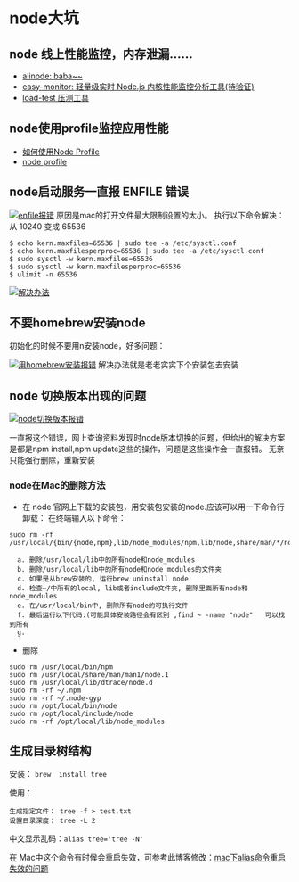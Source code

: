 # node大坑

## node 线上性能监控，内存泄漏……

* [alinode: baba~~](https://alinode.aliyun.com/)
* [easy-monitor: 轻量级实时 Node.js 内核性能监控分析工具(待验证)](https://github.com/hyj1991/easy-monitor)
* [load-test 压测工具](https://github.com/alexfernandez/loadtest)

## node使用profile监控应用性能

* [如何使用Node Profile](https://github.com/ali-sdk/node-profiler/wiki/%E5%A6%82%E4%BD%95%E4%BD%BF%E7%94%A8Node-Profiler)
* [node profile](https://nodejs.org/uk/docs/guides/simple-profiling/)

## node启动服务一直报 ENFILE 错误
[![enfile报错](https://t1.picb.cc/uploads/2017/12/04/prBau.png)](https://www.picb.cc/image/prXma)
原因是mac的打开文件最大限制设置的太小。
执行以下命令解决：
从 10240 变成 65536

``` 
$ echo kern.maxfiles=65536 | sudo tee -a /etc/sysctl.conf
$ echo kern.maxfilesperproc=65536 | sudo tee -a /etc/sysctl.conf
$ sudo sysctl -w kern.maxfiles=65536
$ sudo sysctl -w kern.maxfilesperproc=65536
$ ulimit -n 65536 
```
[![解决办法](https://t1.picb.cc/uploads/2017/12/04/prFDD.png)](https://www.picb.cc/image/prBau)

## 不要homebrew安装node
初始化的时候不要用n安装node，好多问题：


[![用homebrew安装报错](https://t1.picb.cc/uploads/2017/12/04/prx7i.png)](https://www.picb.cc/image/prRnv)
解决办法就是老老实实下个安装包去安装

## node 切换版本出现的问题

[![node切换版本报错](https://t1.picb.cc/uploads/2017/12/04/prRnv.jpg)](https://www.picb.cc/image/prFDD)

一直报这个错误，网上查询资料发现时node版本切换的问题，但给出的解决方案是都是npm install,npm update这些的操作，问题是这些操作会一直报错。
无奈只能强行删除，重新安装

### node在Mac的删除方法
* 在 node 官网上下载的安装包，用安装包安装的node.应该可以用一下命令行卸载：
在终端输入以下命令：

```
sudo rm -rf /usr/local/{bin/{node,npm},lib/node_modules/npm,lib/node,share/man/*/node.*}
```
      a. 删除/usr/local/lib中的所有node和node_modules
      b. 删除/usr/local/lib中的所有node和node_modules的文件夹
      c. 如果是从brew安装的, 运行brew uninstall node
      d. 检查~/中所有的local, lib或者include文件夹, 删除里面所有node和node_modules
      e. 在/usr/local/bin中, 删除所有node的可执行文件
      f. 最后运行以下代码:(可能具体安装路径会有区别 ,find ~ -name "node"   可以找到所有
      g. 

* 删除

```
sudo rm /usr/local/bin/npm
sudo rm /usr/local/share/man/man1/node.1
sudo rm /usr/local/lib/dtrace/node.d
sudo rm -rf ~/.npm
sudo rm -rf ~/.node-gyp
sudo rm /opt/local/bin/node
sudo rm /opt/local/include/node
sudo rm -rf /opt/local/lib/node_modules
```
  
## 生成目录树结构

安装： `brew  install tree`

使用：

```
生成指定文件：	tree -f > test.txt
设置目录深度：	tree -L 2
```

中文显示乱码：`alias tree='tree -N'`

在 Mac中这个命令有时候会重启失效，可参考此博客修改：[mac下alias命令重启失效的问题](http://blog.csdn.net/lisongjia123/article/details/77962144)
